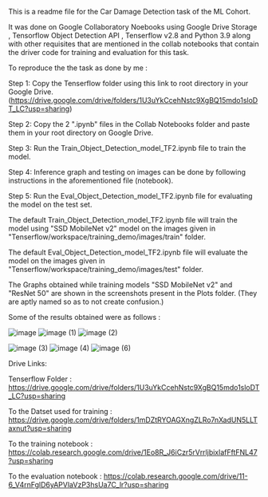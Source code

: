 This is a readme file for the Car Damage Detection task of the ML Cohort.

It was done on Google Collaboratory Noebooks using Google Drive Storage , Tensorflow Object Detection API , Tenserflow v2.8 and Python 3.9 along with other requisites that are mentioned in the collab notebooks that contain the driver code for training and evaluation for this task.

To reproduce the the task as done by me :

Step 1: Copy the Tenserflow folder using this link to root directory in your Google Drive.
(https://drive.google.com/drive/folders/1U3uYkCcehNstc9XgBQ15mdo1sloDT_LC?usp=sharing)

Step 2: Copy the 2 ".ipynb" files in the Collab Notebooks folder and paste them in your root directory on Google Drive.

Step 3: Run the Train_Object_Detection_model_TF2.ipynb file to train the model.

Step 4: Inference graph and testing on images can be done by following instructions in the aforementioned file (notebook).

Step 5: Run the Eval_Object_Detection_model_TF2.ipynb file for evaluating the model on the test set.

The default Train_Object_Detection_model_TF2.ipynb file will train the model using "SSD MobileNet v2" model on the images given in "Tenserflow/workspace/training_demo/images/train" folder.

The default Eval_Object_Detection_model_TF2.ipynb file will evaluate the model on the images given in "Tenserflow/workspace/training_demo/images/test" folder.

The Graphs obtained while training models "SSD MobileNet v2" and "ResNet 50" are shown in the screenshots present in the Plots folder. (They are aptly named so as to not create confusion.)

Some of the results obtained were as follows :

![image](https://user-images.githubusercontent.com/65271592/160597845-9fc04a04-d735-41a0-841f-64951df5ca5f.png) ![image (1)](https://user-images.githubusercontent.com/65271592/160597903-ae709d8d-a24a-4b1c-8a26-61e51df3c098.png) ![image (2)](https://user-images.githubusercontent.com/65271592/160597909-ba839918-1493-486d-9bb8-3fb9566b3e57.png) 

![image (3)](https://user-images.githubusercontent.com/65271592/160597925-e3cbaa06-a29b-4742-800c-763833472f72.png) ![image (4)](https://user-images.githubusercontent.com/65271592/160597941-3e4440ab-7e4a-473a-bfe3-8d6408e7db3e.png) ![image (6)](https://user-images.githubusercontent.com/65271592/160597974-1d1ead42-22eb-4e3a-af95-f669b40a8e4e.png)


Drive Links:

Tenserflow Folder : https://drive.google.com/drive/folders/1U3uYkCcehNstc9XgBQ15mdo1sloDT_LC?usp=sharing

To the Datset used for training : https://drive.google.com/drive/folders/1mDZtRYOAGXngZLRo7nXadUN5LLTaxnut?usp=sharing

To the training notebook : https://colab.research.google.com/drive/1Eo8R_J6iCzr5rVrrljbixlafFftFNL47?usp=sharing

To the evaluation notebook : https://colab.research.google.com/drive/11-6_V4rnFglD6yAPVlaVzP3hsUa7C_lr?usp=sharing
